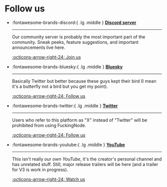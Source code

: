 <!-- markdownlint-disable md033 md030 -->
# Follow us

<div class="grid cards" markdown>

-   :fontawesome-brands-discord:{ .lg .middle } __[Discord server](https://discord.gg/AA2jYAFNmq)__

    ---

    Our community server is probably the most important part of the community. Sneak peeks, feature suggestions, and important announcements live here.

    [:octicons-arrow-right-24: Join us](https://discord.gg/AA2jYAFNmq)

-   :fontawesome-brands-bluesky:{ .lg .middle } __[Bluesky](https://bsky.app/profile/fknode.bsky.social)__

    ---

    Basically Twitter but better because these guys kept their bird (I mean it's a butterfly not a bird but you get my point).

    [:octicons-arrow-right-24: Follow us](https://bsky.app/profile/fknode.bsky.social)

-   :fontawesome-brands-twitter:{ .lg .middle } __[Twitter](https://x.com/FuckingNode)__

    ---

    Users who refer to this platform as "X" instead of "Twitter" will be prohibited from using FuckingNode.

    [:octicons-arrow-right-24: Follow us](https://x.com/FuckingNode)

-   :fontawesome-brands-youtube:{ .lg .middle } __[YouTube](https://youtube.com/watch?v=_lppvGYUXNk)__

    ---

    This isn't really _our own YouTube_, it's the creator's personal channel and has unrelated stuff. Still, major release trailers will be here (and a trailer for V3 is work in progress).

    [:octicons-arrow-right-24: Watch us](https://youtube.com/watch?v=_lppvGYUXNk)

</div>
